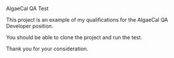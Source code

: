 AlgaeCal QA Test

This project is an example of my qualifications for the AlgaeCal QA Developer position. 

You should be able to clone the project and run the test. 

Thank you for your consideration. 

